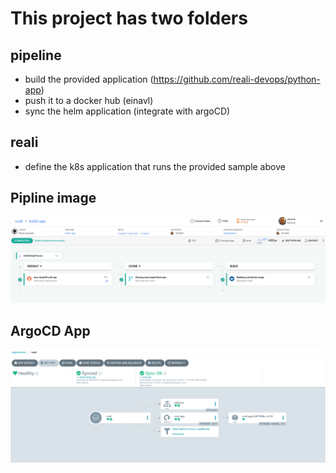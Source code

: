 # This project has two folders

## pipeline
- build the provided application (https://github.com/reali-devops/python-app)
- push it to a docker hub (einavl)
- sync the helm application (integrate with argoCD)

## reali
 - define the k8s application that runs the provided sample above
 
 
 ## Pipline image
 
  ![Screenshot](images/reali-codefresh.png)
 
## ArgoCD App
 ![Screenshot](images/reali-argoCD.png)
